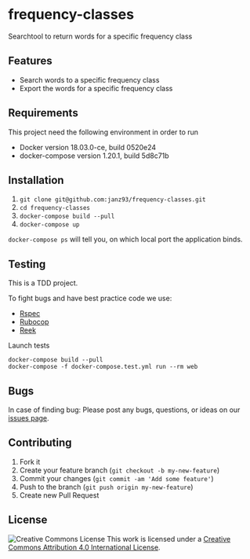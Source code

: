 # frequency-classes
Searchtool to return words for a specific frequency class

## Features
* Search words to a specific frequency class
* Export the words for a specific frequency class

## Requirements
This project need the following environment in order to run

- Docker version 18.03.0-ce, build 0520e24
- docker-compose version 1.20.1, build 5d8c71b

## Installation
1. `git clone git@github.com:janz93/frequency-classes.git`
2. `cd frequency-classes`
3. `docker-compose build --pull`
3. `docker-compose up`

`docker-compose ps` will tell you, on which local port the application binds.

## Testing
This is a TDD project.

To fight bugs and have best practice code we use:

* [Rspec](https://github.com/seattlerb/minitest)
* [Rubocop](https://github.com/bbatsov/rubocop)
* [Reek](https://github.com/troessner/reek)

Launch tests

    docker-compose build --pull
    docker-compose -f docker-compose.test.yml run --rm web

## Bugs
In case of finding bug:
Please post any bugs, questions, or ideas on our [issues page](https://github.com/janz93/frequency-classes/issues).

## Contributing

1. Fork it
2. Create your feature branch (`git checkout -b my-new-feature`)
3. Commit your changes (`git commit -am 'Add some feature'`)
4. Push to the branch (`git push origin my-new-feature`)
5. Create new Pull Request

## License
![Creative Commons License](https://i.creativecommons.org/l/by/4.0/88x31.png "CC BY")
This work is licensed under a [Creative Commons Attribution 4.0 International License](https://creativecommons.org/licenses/by/4.0/).
